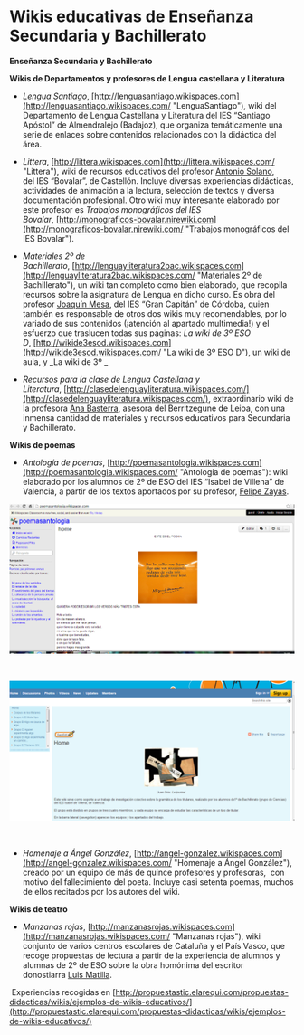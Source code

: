 # Wikis educativas de Enseñanza Secundaria y Bachillerato

**Enseñanza Secundaria y Bachillerato**

**Wikis de Departamentos y profesores de Lengua castellana y Literatura**

*   _Lengua Santiago_, [http://lenguasantiago.wikispaces.com](http://lenguasantiago.wikispaces.com/ "LenguaSantiago"), wiki del Departamento de Lengua Castellana y Literatura del IES “Santiago Apóstol” de Almendralejo (Badajoz), que organiza temáticamente una serie de enlaces sobre contenidos relacionados con la didáctica del área.
*   _Littera_, [http://littera.wikispaces.com](http://littera.wikispaces.com/ "Littera"), wiki de recursos educativos del profesor [Antonio Solano](http://repasodelengua.blogspot.com/ "Re(paso) de Lengua"), del IES “Bovalar”, de Castellón. Incluye diversas experiencias didácticas, actividades de animación a la lectura, selección de textos y diversa documentación profesional. Otro wiki muy interesante elaborado por este profesor es _Trabajos monográficos del IES Bovalar_, [http://monograficos-bovalar.nirewiki.com](http://monograficos-bovalar.nirewiki.com/ "Trabajos monográficos del IES Bovalar").

*   _Materiales 2º de Bachillerato_, [http://lenguayliteratura2bac.wikispaces.com](http://lenguayliteratura2bac.wikispaces.com/ "Materiales 2º de Bachillerato"), un wiki tan completo como bien elaborado, que recopila recursos sobre la asignatura de Lengua en dicho curso. Es obra del profesor [Joaquín Mesa](http://www.iesgrancapitan.org/blog05/ "EduCAP-TIC"), del IES “Gran Capitán” de Córdoba, quien también es responsable de otros dos wikis muy recomendables, por lo variado de sus contenidos (¡atención al apartado multimedia!) y el esfuerzo que traslucen todas sus páginas: _La wiki de 3º ESO D_, [http://wikide3esod.wikispaces.com](http://wikide3esod.wikispaces.com/ "La wiki de 3º ESO D"), un wiki de aula, y _La wiki de 3º _
*   _Recursos para la clase de Lengua Castellana y Literatura_, [http://clasedelenguayliteratura.wikispaces.com/](http://clasedelenguayliteratura.wikispaces.com/), extraordinario wiki de la profesora [Ana Basterra](http://anabast.wordpress.com/ "Materiales y Recursos de Aula para el Ámbito Social y Lingüístico"), asesora del Berritzegune de Leioa, con una inmensa cantidad de materiales y recursos educativos para Secundaria y Bachillerato.

**Wikis de poemas**

*   _Antología de poemas_, [http://poemasantologia.wikispaces.com](http://poemasantologia.wikispaces.com/ "Antología de poemas"): wiki elaborado por los alumnos de 2º de ESO del IES “Isabel de Villena” de Valencia, a partir de los textos aportados por su profesor, [Felipe Zayas](http://www.fzayas.com/darlealalengua/ "Darle a la lengua").


![Ejemplo de wiki de 2º de ESO](img/wikeduc1.png "Ejemplo de wiki de 2º de ESO")


                                 


![Ejemplo de wiki de Bachillerato](img/wikedu2.png "Ejemplo de wiki de Bachillerato")


  

*   _Homenaje a Ángel González_, [http://angel-gonzalez.wikispaces.com](http://angel-gonzalez.wikispaces.com/ "Homenaje a Ángel González"), creado por un equipo de más de quince profesores y profesoras,  con motivo del fallecimiento del poeta. Incluye casi setenta poemas, muchos de ellos recitados por los autores del wiki.

**Wikis de teatro**

*   _Manzanas rojas_, [http://manzanasrojas.wikispaces.com](http://manzanasrojas.wikispaces.com/ "Manzanas rojas"), wiki conjunto de varios centros escolares de Cataluña y el País Vasco, que recoge propuestas de lectura a partir de la experiencia de alumnos y alumnas de 2º de ESO sobre la obra homónima del escritor donostiarra [Luis Matilla](http://www.muestrateatro.com/home.html#pagina=/autores/a0069.html "Luis Matilla").

 Experiencias recogidas en [http://propuestastic.elarequi.com/propuestas-didacticas/wikis/ejemplos-de-wikis-educativos/](http://propuestastic.elarequi.com/propuestas-didacticas/wikis/ejemplos-de-wikis-educativos/)

